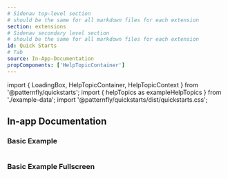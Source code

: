 ```yaml
---
# Sidenav top-level section
# should be the same for all markdown files for each extension
section: extensions
# Sidenav secondary level section
# should be the same for all markdown files for each extension
id: Quick Starts
# Tab
source: In-App-Documentation
propComponents: ['HelpTopicContainer']
---
```


import { LoadingBox, HelpTopicContainer, HelpTopicContext } from '@patternfly/quickstarts';
import { helpTopics as exampleHelpTopics } from './example-data';
import '@patternfly/quickstarts/dist/quickstarts.css';

## In-app Documentation

### Basic Example
```js file="./HelpTopic.jsx"
```

### Basic Example Fullscreen
```js file="./HelpTopic.jsx" isFullscreen
```

